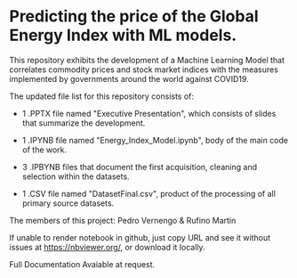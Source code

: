 # Predicting the price of the Global Energy Index with ML models.

This repository exhibits the development of a Machine Learning Model that correlates commodity prices and stock market indices with the measures implemented by governments around the world against COVID19.

The updated file list for this repository consists of:


- 1 .PPTX file named "Executive Presentation", which consists of slides that summarize the development.

- 1 .IPYNB file named "Energy_Index_Model.ipynb", body of the main code of the work.

- 3 .IPBYNB files that document the first acquisition, cleaning and selection within the datasets.

- 1 .CSV file named "DatasetFinal.csv", product of the processing of all primary source datasets.


The members of this project: Pedro Vernengo & Rufino Martin

If unable to render notebook in github, just copy URL and see it without issues at https://nbviewer.org/, or download it locally.

Full Documentation Avaiable at request.
